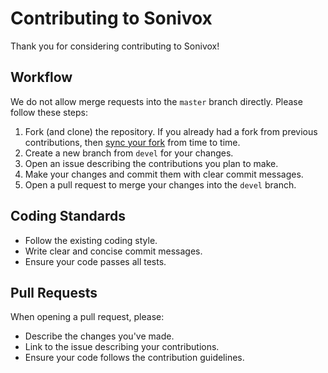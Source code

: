# Contributing to Sonivox

Thank you for considering contributing to Sonivox!

## Workflow

We do not allow merge requests into the `master` branch directly. Please follow these steps:

1. Fork (and clone) the repository. If you already had a fork from previous contributions, then [sync your fork](https://docs.github.com/en/pull-requests/collaborating-with-pull-requests/working-with-forks/syncing-a-fork) from time to time.
2. Create a new branch from `devel` for your changes.
3. Open an issue describing the contributions you plan to make.
4. Make your changes and commit them with clear commit messages.
5. Open a pull request to merge your changes into the `devel` branch.

## Coding Standards

- Follow the existing coding style.
- Write clear and concise commit messages.
- Ensure your code passes all tests.

## Pull Requests

When opening a pull request, please:
- Describe the changes you've made.
- Link to the issue describing your contributions.
- Ensure your code follows the contribution guidelines.
